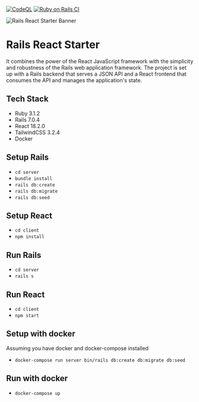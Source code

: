 [![CodeQL](https://github.com/clement-avenel/rails-react-starter/actions/workflows/codeql.yml/badge.svg)](https://github.com/clement-avenel/rails-react-starter/actions/workflows/codeql.yml)
[![Ruby on Rails CI](https://github.com/clement-avenel/rails-react-starter/actions/workflows/rubyonrails.yml/badge.svg)](https://github.com/clement-avenel/rails-react-starter/actions/workflows/rubyonrails.yml)

![Rails React Starter Banner](https://user-images.githubusercontent.com/29872940/216771882-081504e1-30d1-4c27-a281-4be5f940c5a5.png)

# Rails React Starter

It combines the power of the React JavaScript framework with the simplicity and robustness
of the Rails web application framework. The project is set up with a Rails backend that
serves a JSON API and a React frontend that consumes the API and manages the
application&apos;s state.

## Tech Stack
- Ruby 3.1.2
- Rails 7.0.4
- React 18.2.0
- TailwindCSS 3.2.4
- Docker

## Setup Rails
- `cd server`
- `bundle install`
- `rails db:create`
- `rails db:migrate`
- `rails db:seed`

## Setup React
- `cd client`
- `npm install`

## Run Rails
- `cd server`
- `rails s`

## Run React
- `cd client`
- `npm start`

## Setup with docker
Assuming you have docker and docker-compose installed
- `docker-compose run server bin/rails db:create db:migrate db:seed`

## Run with docker
- `docker-compose up`
